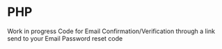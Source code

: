 # PHP
Work in progress 
Code for Email Confirmation/Verification through a link send to your Email
Password reset code
